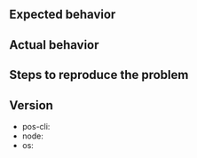 ## Expected behavior


## Actual behavior


## Steps to reproduce the problem


## Version

* pos-cli:
* node:
* os:
